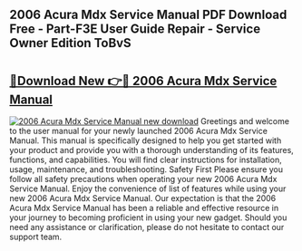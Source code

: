 ## 2006 Acura Mdx Service Manual PDF Download Free - Part-F3E User Guide Repair - Service Owner Edition ToBvS

# <h2><a href="http://bc19292.oget.top/?id=2006+Acura+Mdx+Service+Manual">🔗Download New 👉🔴 2006 Acura Mdx Service Manual</a></h2>

[![2006 Acura Mdx Service Manual new download](https://i.imgur.com/5g1atiW.png)](http://bc19292.oget.top/?id=2006+Acura+Mdx+Service+Manual)
Greetings and welcome to the user manual for your newly launched 2006 Acura Mdx Service Manual. This manual is specifically designed to help you get started with your product and provide you with a thorough understanding of its features, functions, and capabilities. You will find clear instructions for installation, usage, maintenance, and troubleshooting. Safety First Please ensure you follow all safety precautions when operating your new 2006 Acura Mdx Service Manual. Enjoy the convenience of list of features while using your new 2006 Acura Mdx Service Manual. Our expectation is that the 2006 Acura Mdx Service Manual has been a reliable and effective resource in your journey to becoming proficient in using your new gadget. Should you need any assistance or clarification, please do not hesitate to contact our support team.
